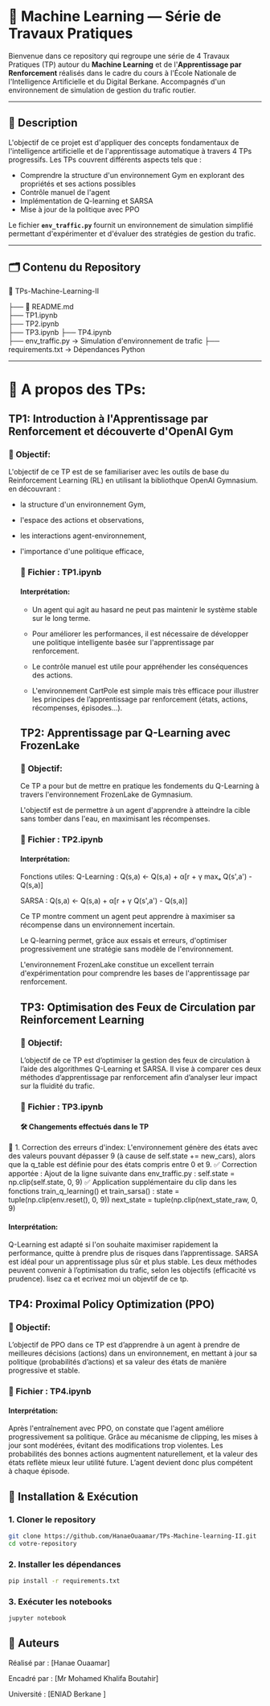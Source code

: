 # 🚦   Machine Learning — Série de Travaux Pratiques

Bienvenue dans ce repository qui regroupe une série de 4 Travaux Pratiques (TP) autour du **Machine Learning** et de l'**Apprentissage par Renforcement** réalisés dans le cadre du cours à l'École Nationale de l'Intelligence Artificielle et du Digital Berkane. Accompagnés d'un environnement de simulation de gestion du trafic routier.

---

## 📄 Description

L'objectif de ce projet est d'appliquer des concepts fondamentaux de l'intelligence artificielle et de l'apprentissage automatique à travers 4 TPs progressifs. Les TPs couvrent différents aspects tels que :
- Comprendre la structure d'un environnement Gym en explorant des propriétés et ses actions possibles
- Contrôle manuel de l'agent
-  Implémentation de Q-learning et SARSA
-  Mise à jour de la politique avec PPO

Le fichier **`env_traffic.py`** fournit un environnement de simulation simplifié permettant d'expérimenter et d'évaluer des stratégies de gestion du trafic.

---

## 🗂️ Contenu du Repository
📂 TPs-Machine-Learning-II

├── 📄 README.md  
├── TP1.ipynb  
├── TP2.ipynb   
├── TP3.ipynb
├── TP4.ipynb    
├── env_traffic.py  → Simulation d'environnement de trafic
├── requirements.txt    → Dépendances Python


---

# 📌 A propos des TPs:
## TP1:  Introduction à l'Apprentissage par Renforcement et découverte d'OpenAI Gym
### 🎯 Objectif:
 L'objectif de ce TP est de se familiariser avec les outils de base du Reinforcement Learning (RL) en utilisant
 la bibliothque OpenAI Gymnasium. en découvrant : 
  - la structure d'un environnement Gym,
  - l'espace des actions et observations,
  - les interactions agent-environnement,
  - l'importance d'une politique efficace,
    
    ### 📁 Fichier : TP1.ipynb
    #### Interprétation:
    
    - Un agent qui agit au hasard ne peut pas maintenir le système stable sur le long terme.

    - Pour améliorer les performances, il est nécessaire de développer une politique intelligente basée sur l'apprentissage par renforcement.

    - Le contrôle manuel est utile pour appréhender les conséquences des actions.

    - L'environnement CartPole est simple mais très efficace pour illustrer les principes de l’apprentissage par renforcement (états, actions, récompenses, épisodes...).

    ## TP2:  Apprentissage par Q-Learning avec FrozenLake
    ### 🎯 Objectif:
    
    Ce TP a pour but de mettre en pratique les fondements du Q-Learning à travers l'environnement FrozenLake de Gymnasium.

    L'objectif est de permettre à un agent d'apprendre à atteindre la cible sans tomber dans l'eau, en maximisant les récompenses.
    
     ### 📁 Fichier : TP2.ipynb
     #### Interprétation:
    
    Fonctions utiles:
    Q-Learning : Q(s,a) ← Q(s,a) + α[r + γ maxₐ Q(s',a') - Q(s,a)]
    
    SARSA	:   Q(s,a) ← Q(s,a) + α[r + γ Q(s',a') - Q(s,a)]
    
    Ce TP montre comment un agent peut apprendre à maximiser sa récompense dans un environnement incertain.

    Le Q-learning permet, grâce aux essais et erreurs, d'optimiser progressivement une stratégie sans modèle de l'environnement.

    L'environnement FrozenLake constitue un excellent terrain d'expérimentation pour comprendre les bases de l'apprentissage par renforcement.

    ## TP3:  Optimisation des Feux de Circulation par Reinforcement Learning
    ### 🎯 Objectif:
    
    L’objectif de ce TP est d’optimiser la gestion des feux de circulation à l’aide des algorithmes Q-Learning et SARSA. Il vise à comparer ces deux méthodes d’apprentissage 
    par renforcement afin d’analyser leur impact sur la fluidité du trafic.

    ### 📁 Fichier : TP3.ipynb
    #### 🛠 Changements effectués dans le TP
   🔧 1. Correction des erreurs d'index:
      L'environnement génère des états avec des valeurs pouvant dépasser 9 (à cause de self.state += new_cars), alors que la q_table est définie pour des états compris 
      entre 0 et 9.
      ✅ Correction apportée :
      Ajout de la ligne suivante dans env_traffic.py :
      self.state = np.clip(self.state, 0, 9)
      ✅ Application supplémentaire du clip dans les fonctions train_q_learning() et train_sarsa() :
      state = tuple(np.clip(env.reset(), 0, 9))
      next_state = tuple(np.clip(next_state_raw, 0, 9)

  #### Interprétation:
  Q-Learning est adapté si l'on souhaite maximiser rapidement la performance, quitte à prendre plus de risques dans l’apprentissage.
  SARSA est idéal pour un apprentissage plus sûr et plus stable.
  Les deux méthodes peuvent convenir à l’optimisation du trafic, selon les objectifs (efficacité vs prudence).    lisez ca et ecrivez moi un objevtif de ce tp.

 ## TP4: Proximal Policy Optimization (PPO)

### 🎯 Objectif:
L’objectif de PPO dans ce TP est d’apprendre à un agent à prendre de meilleures décisions (actions) dans un environnement, en mettant à jour sa politique (probabilités d’actions) et sa valeur des états de manière progressive et stable.

 ### 📁 Fichier : TP4.ipynb
 
   #### Interprétation:
   
Après l'entraînement avec PPO, on constate que l'agent améliore progressivement sa politique. Grâce au mécanisme de clipping, les mises à jour sont modérées, évitant des modifications trop violentes. Les probabilités des bonnes actions augmentent naturellement, et la valeur des états reflète mieux leur utilité future. L’agent devient donc plus compétent à chaque épisode.

## 🚀 Installation & Exécution

### 1. Cloner le repository


```bash
git clone https://github.com/HanaeOuaamar/TPs-Machine-learning-II.git
cd votre-repository
```

### 2. Installer les dépendances

```bash
pip install -r requirements.txt
```
### 3. Exécuter les notebooks 
```bash
jupyter notebook
```





    


## 👥 Auteurs
Réalisé par : [Hanae Ouaamar]

Encadré par : [Mr Mohamed Khalifa Boutahir]

Université : [ENIAD Berkane ]








